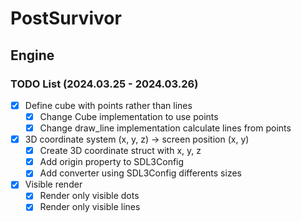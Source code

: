 # PostSurvivor

## Engine

### TODO List (2024.03.25 - 2024.03.26)

- [x] Define cube with points rather than lines
  - [x] Change Cube implementation to use points
  - [x] Change draw_line implementation calculate lines from points
- [x] 3D coordinate system (x, y, z) -> screen position (x, y)
  - [x] Create 3D coordinate struct with x, y, z
  - [x] Add origin property to SDL3Config
  - [x] Add converter using SDL3Config differents sizes
- [x] Visible render
  - [x] Render only visible dots
  - [x] Render only visible lines
